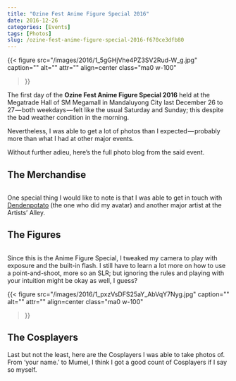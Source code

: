 ```yaml
---
title: "Ozine Fest Anime Figure Special 2016"
date: 2016-12-26
categories: [Events]
tags: [Photos]
slug: /ozine-fest-anime-figure-special-2016-f670ce3dfb80
---
```


{{< figure
  src="/images/2016/1_5gGHjVhe4PZ3SV2Rud-W_g.jpg"
  caption=""
  alt="" attr="" 
  align=center class="ma0 w-100"
>}}

The first day of the **Ozine Fest Anime Figure Special 2016** held at the Megatrade Hall of SM Megamall in Mandaluyong City last December 26 to 27 — both weekdays — felt like the usual Saturday and Sunday; this despite the bad weather condition in the morning.

Nevertheless, I was able to get a lot of photos than I expected — probably more than what I had at other major events.

Without further adieu, here’s the full photo blog from the said event.

## The Merchandise

<figure class="gallery-wrapper">
  <div class="gallery">
    <div class="gallery-item">
		<img alt="" src="/images/2016/1_bYGT3r3mVJcxhPJgpru0Hw.jpg" />
    </div>
    <div class="gallery-item">
		<img alt="" src="/images/2016/1_UZksmSgA_NLIWBYXd85zkw.jpg" />
    </div>
    <div class="gallery-item">
		<img alt="" src="/images/2016/1_AepLqIIsa18eAXatDpLDlA.jpg" />
    </div>
  </div>
  <div class="gallery">
    <div class="gallery-item">
		<img alt="" src="/images/2016/1_jQORlK8g4kIHf1O_zAw8bQ.jpg" />
    </div>
    <div class="gallery-item">
		<img alt="" src="/images/2016/1_N201A9rTc_4TxcnVdQwE5A.jpg" />
    </div>
	<div class="gallery-item">
		<img alt="" src="/images/2016/1_O3Tq5qTVPYpsSFRPFmLcBA.jpg" />
    </div>
  </div>
  <div class="gallery">
    <div class="gallery-item">
		<img alt="" src="/images/2016/1_-9IDtj2yRDZIr5iW-KhkGw.jpg" />
    </div>
    <div class="gallery-item">
		<img alt="" src="/images/2016/1_PuxSkD_vRuAZeV4yd5TpIQ.jpg" />
    </div>
	<div class="gallery-item">
		<img alt="" src="/images/2016/1_r6q7Z1UCmRZYCR9HmNKk4Q.jpg" />
    </div>
  </div>
  <div class="gallery">
    <div class="gallery-item">
		<img alt="" src="/images/2016/1_71TR3r9oOkxuqVvh77dSSg.jpg" />
    </div>
    <div class="gallery-item">
		<img alt="" src="/images/2016/1_LOQwMYzkzHkIbt3GQj8KuA.jpg" />
    </div>
	<div class="gallery-item">
		<img alt="" src="/images/2016/1_KljhBdJjWMkrjHRXLRzoIg.jpg" />
    </div>
  </div>
  <div class="gallery">
    <div class="gallery-item">
		<img alt="" src="/images/2016/1_43g744gDVMG2p4j3Jz2lYw.jpg" />
    </div>
    <div class="gallery-item">
		<img alt="" src="/images/2016/1_nF3Nu62FkvLYWF8g6K0vnA.jpg" />
    </div>
	<div class="gallery-item">
		<img alt="" src="/images/2016/1_CHOHlrjYx2Mien_IYARAaQ.jpg" />
    </div>
  </div>
  <div class="gallery">
    <div class="gallery-item">
		<img alt="" src="/images/2016/1_MJSa65aqG1f0LxluL81GFw.jpg" />
    </div>
    <div class="gallery-item">
		<img alt="" src="/images/2016/1_aYLUD3WYcw3uoH6H39vucw.jpg" />
    </div>
	<div class="gallery-item">
		<img alt="" src="/images/2016/1_DsKk3jmgxTo58DcvhIq6iw.jpg" />
    </div>
  </div>
  <div class="gallery">
    <div class="gallery-item">
		<img alt="" src="/images/2016/1_SenSoegS8z_FINNRc9vXcA.jpg" />
    </div>
    <div class="gallery-item">
		<img alt="" src="/images/2016/1_Pc2KuqUQPfqWIKKU-hqBDA.jpg" />
    </div>
	<div class="gallery-item">
		<img alt="" src="/images/2016/1_caJgflbJYtofaoMbadBGfQ.jpg" />
    </div>
  </div>
  <div class="gallery">
    <div class="gallery-item">
		<img alt="" src="/images/2016/1_iujJShYVtNPkU4aCQubGaQ.jpg" />
    </div>
    <div class="gallery-item">
		<img alt="" src="/images/2016/1_QlL_KsEXv_DItF8hdBrE9g.jpg" />
    </div>
	<div class="gallery-item">
		<img alt="" src="/images/2016/1_NUkWm6RSMYdy82m-TLotKQ.jpg" />
    </div>
  </div>
  <div class="gallery">
    <div class="gallery-item">
		<img alt="" src="/images/2016/1_QB6JL5TUlUsAV9xpp5Jx9g.jpg" />
    </div>
    <div class="gallery-item">
		<img alt="" src="/images/2016/1_zT4WsWSzdbmjalXUGX8rzQ.jpg" />
    </div>
	<div class="gallery-item">
		<img alt="" src="/images/2016/1_7VPONIPiHr9K6TjWf57Q5g.jpg" />
    </div>
  </div>
  <div class="gallery">
    <div class="gallery-item">
		<img alt="" src="/images/2016/1_IxMDNhdRg2FP6TjCv_Nqag.jpg" />
    </div>
    <div class="gallery-item">
		<img alt="" src="/images/2016/1_2eUvT3J2yb-S-uUrCMsXUg.jpg" />
    </div>
	<div class="gallery-item">
		<img alt="" src="/images/2016/1_qOS5sBi9d0TxdhtztbM3sg.jpg" />
    </div>
  </div>
  <div class="gallery">
    <div class="gallery-item">
		<img alt="" src="/images/2016/1_tvdBP-nFwSBAEhKNbeRBUA.jpg" />
    </div>
    <div class="gallery-item">
		<img alt="" src="/images/2016/1_pGrJzA_j7Yxq7AreSNJL3w.jpg" />
    </div>
	<div class="gallery-item">
		<img alt="" src="/images/2016/1_w_IWYwqcmhtH8plmpY7JFQ.jpg" />
    </div>
  </div>
  <div class="gallery">
    <div class="gallery-item">
		<img alt="" src="/images/2016/1_X1uEyJbNg52ipheZFI5kXQ.jpg" />
    </div>
    <div class="gallery-item">
		<img alt="" src="/images/2016/1_2xGuZh8sqyEGt3AbJhGRww.jpg" />
    </div>
	<div class="gallery-item">
		<img alt="" src="/images/2016/1_Gv-PMmeAIg2vBHSCw2854w.jpg" />
    </div>
  </div>
  <div class="gallery">
    <div class="gallery-item">
		<img alt="" src="/images/2016/1_IiTSrAx0Och3CcuIgxgj1w.jpg" />
    </div>
    <div class="gallery-item">
		<img alt="" src="/images/2016/1_FwVzAdvlurH99erIV9jNcg.jpg" />
    </div>
	<div class="gallery-item">
		<img alt="" src="/images/2016/1_Za0PZCTq18_tI2RkaOW4Mw.jpg" />
    </div>
  </div>
  <div class="gallery">
    <div class="gallery-item">
		<img alt="" src="/images/2016/1_O8NSKbf_a5bMWIxITJfjyA.jpg" />
    </div>
    <div class="gallery-item">
		<img alt="" src="/images/2016/1_MJ6zKp308buqLZn2s5n6YA.jpg" />
    </div>
	<div class="gallery-item">
		<img alt="" src="/images/2016/1_tkugzSwymEWml9vRCI7kFQ.jpg" />
    </div>
  </div>
  <div class="gallery">
    <div class="gallery-item">
		<img alt="" src="/images/2016/1_xYQl65mP54wiTNVde57PGw.jpg" />
    </div>
    <div class="gallery-item">
		<img alt="" src="/images/2016/1_YICoz20F3-w_9ZsXl1zTMw.jpg" />
    </div>
	<div class="gallery-item">
		<img alt="" src="/images/2016/1_LseIJWJn_lLj7kNTyPfCJg.jpg" />
    </div>
  </div>
</figure>

One special thing I would like to note is that I was able to get in touch with [Dendenpotato](https://www.facebook.com/GaihakuShouten/) (the one who did my avatar) and another major artist at the Artists’ Alley.

## The Figures

<figure class="gallery-wrapper">
  <div class="gallery">
    <div class="gallery-item">
		<img alt="" src="/images/2016/1_FBB5Oh1xvbK83wsJUBG4yA.jpg" />
    </div>
    <div class="gallery-item">
		<img alt="" src="/images/2016/1_cG6l33jFLsUfueJ-W7CnVQ.jpg" />
    </div>
    <div class="gallery-item">
		<img alt="" src="/images/2016/1_vX89BE09xTSJY_nSQ6mlfw.jpg" />
    </div>
  </div>
  <div class="gallery">
    <div class="gallery-item">
		<img alt="" src="/images/2016/1_wzmtul3hxh3F_LVaMgFnqg.jpg" />
    </div>
    <div class="gallery-item">
		<img alt="" src="/images/2016/1_sRdyQ0b4fSsFgBy-vDPh3Q.jpg" />
    </div>
	<div class="gallery-item">
		<img alt="" src="/images/2016/1_HxtIRVP_j3xw6OOp4awh9Q.jpg" />
    </div>
  </div>
  <div class="gallery">
    <div class="gallery-item">
		<img alt="" src="/images/2016/1_MaUHOWwgDZOokIb2I6neHg.jpg" />
    </div>
    <div class="gallery-item">
		<img alt="" src="/images/2016/1_PC1y_BhdSDw4aP4YWtgQyQ.jpg" />
    </div>
	<div class="gallery-item">
		<img alt="" src="/images/2016/1_SvKk_ccnnM3nlYGQmlDUaA.jpg" />
    </div>
  </div>
  <div class="gallery">
    <div class="gallery-item">
		<img alt="" src="/images/2016/1_wSohYoE7vR-n2tlAH1tLpg.jpg" />
    </div>
    <div class="gallery-item">
		<img alt="" src="/images/2016/1_LsXzbtQjrglSWK8u1d9W3g.jpg" />
    </div>
	<div class="gallery-item">
		<img alt="" src="/images/2016/1_dXwLDLcMgAeidQ2F6kZwXA.jpg" />
    </div>
  </div>
  <div class="gallery">
    <div class="gallery-item">
		<img alt="" src="/images/2016/1_Qb8VqahZZ0qweX-7Rp1lQw.jpg" />
    </div>
    <div class="gallery-item">
		<img alt="" src="/images/2016/1_sh3NujdW4URQ0Gd8T0-EaA.jpg" />
    </div>
	<div class="gallery-item">
		<img alt="" src="/images/2016/1_ak7fuXkCWbz_RJNMiD8YRw.jpg" />
    </div>
  </div>
  <div class="gallery">
    <div class="gallery-item">
		<img alt="" src="/images/2016/1_OqcIFm6yPz9aCA_fgG9k9Q.jpg" />
    </div>
    <div class="gallery-item">
		<img alt="" src="/images/2016/1_l6wufW3FLGPu4LEfZhJzAQ.jpg" />
    </div>
	<div class="gallery-item">
		<img alt="" src="/images/2016/1_UDhCKQkq1e4wkiBK-ghnjQ.jpg" />
    </div>
  </div>
  <div class="gallery">
    <div class="gallery-item">
		<img alt="" src="/images/2016/1_BdapcDYfW2UrTlmD7l4MNg.jpg" />
    </div>
    <div class="gallery-item">
		<img alt="" src="/images/2016/1_E3-T1GJgXwos6NiNFQNqyQ.jpg" />
    </div>
	<div class="gallery-item">
		<img alt="" src="/images/2016/1_CFNihGlVVbhYqGWmDDs6uw.jpg" />
    </div>
  </div>
  <div class="gallery">
    <div class="gallery-item">
		<img alt="" src="/images/2016/1_hSA_CeYrBq5VTtz3gx6MUA.jpg" />
    </div>
    <div class="gallery-item">
		<img alt="" src="/images/2016/1_ylJbuMiZWKnevzs_IXPLAA.jpg" />
    </div>
	<div class="gallery-item">
		<img alt="" src="/images/2016/1_eTh_fRnGGbPMusVkBVVaiQ.jpg" />
    </div>
  </div>
  <div class="gallery">
    <div class="gallery-item">
		<img alt="" src="/images/2016/1_wUojrxGp-eN2ZduN8OeGhQ.jpg" />
    </div>
    <div class="gallery-item">
		<img alt="" src="/images/2016/1_GlXLCS6GjN60zav6mNS44Q.jpg" />
    </div>
	<div class="gallery-item">
		<img alt="" src="/images/2016/1_G-NBSJ0PdLhtr1bD75wlSQ.jpg" />
    </div>
  </div>
  <div class="gallery">
    <div class="gallery-item">
		<img alt="" src="/images/2016/1_A2Q8Ta4PE1jE7lR7U4MUcA.jpg" />
    </div>
    <div class="gallery-item">
		<img alt="" src="/images/2016/1_Pops3tXCZdCA0FFnnCTiCw.jpg" />
    </div>
	<div class="gallery-item">
		<img alt="" src="/images/2016/1_2Zxsoinw_oa8uWiDKD_vOQ.jpg" />
    </div>
  </div>
  <div class="gallery">
    <div class="gallery-item">
		<img alt="" src="/images/2016/1_59Dygub2_IdmifCIaDVOEg.jpg" />
    </div>
    <div class="gallery-item">
		<img alt="" src="/images/2016/1_eWRei97NvN4Iw0VVdoXzqA.jpg" />
    </div>
	<div class="gallery-item">
		<img alt="" src="/images/2016/1_b-UUZ21EYxrwQJTe6PQ0wQ.jpg" />
    </div>
  </div>
  <div class="gallery">
    <div class="gallery-item">
		<img alt="" src="/images/2016/1_vdndltFqSAk0sWGpORGxvQ.jpg" />
    </div>
    <div class="gallery-item">
		<img alt="" src="/images/2016/1_OdByATJiN34QDv0tzU8Mlw.jpg" />
    </div>
	<div class="gallery-item">
		<img alt="" src="/images/2016/1_sU121j_vk8-__KGwJSIHZw.jpg" />
    </div>
  </div>
  <div class="gallery">
    <div class="gallery-item">
		<img alt="" src="/images/2016/1_W9Yu7X94GF7kt_2xn_0Wkw.jpg" />
    </div>
    <div class="gallery-item">
		<img alt="" src="/images/2016/1_ogiv3JvcFC_OX7xugnmREA.jpg" />
    </div>
	<div class="gallery-item">
		<img alt="" src="/images/2016/1_qhTFCtDi5sXWu56CRbDwXQ.jpg" />
    </div>
  </div>
  <div class="gallery">
    <div class="gallery-item">
		<img alt="" src="/images/2016/1_AHNS9UsodgyUIJ7LSLdySw.jpg" />
    </div>
    <div class="gallery-item">
		<img alt="" src="/images/2016/1_yA6oawuyhHCAMYhJPJf5Dw.jpg" />
    </div>
	<div class="gallery-item">
		<img alt="" src="/images/2016/1_6p7QoJS8rN0Ov6aBCR6oaA.jpg" />
    </div>
  </div>
  <div class="gallery">
    <div class="gallery-item">
		<img alt="" src="/images/2016/1_sf19KPna1dLDfNPeohVMug.jpg" />
    </div>
    <div class="gallery-item">
		<img alt="" src="/images/2016/1_kEp_aVkSHN-py_TyZZ8XZg.jpg" />
    </div>
	<div class="gallery-item">
		<img alt="" src="/images/2016/1_yIRagQznsewLLVF3Ce4GtA.jpg" />
    </div>
  </div>
  <div class="gallery">
    <div class="gallery-item">
		<img alt="" src="/images/2016/1_gBAxX_ZL13OH16E3O-Dgkw.jpg" />
    </div>
    <div class="gallery-item">
		<img alt="" src="/images/2016/1_l6J3Dm2h_b-plQVj7t7twQ.jpg" />
    </div>
	<div class="gallery-item">
		<img alt="" src="/images/2016/1_w-kg2NCZKW1iqQ_lfxS5pw.jpg" />
    </div>
  </div>
  <div class="gallery">
    <div class="gallery-item">
		<img alt="" src="/images/2016/1_7T-kQR4rAKc6nH6mTnbNOA.jpg" />
    </div>
    <div class="gallery-item">
		<img alt="" src="/images/2016/1_UWMbX7spDVCjG56dGaCbYQ.jpg" />
    </div>
	<div class="gallery-item">
		<img alt="" src="/images/2016/1_7G23D26Pq8XUr6H2xXZw4A.jpg" />
    </div>
  </div>
  <div class="gallery">
    <div class="gallery-item">
		<img alt="" src="/images/2016/1_YsuE1zxeVF2CBa5ATIjJsw.jpg" />
    </div>
    <div class="gallery-item">
		<img alt="" src="/images/2016/1_5_TJbGKmgR1DXE0hPkHqfQ.jpg" />
    </div>
	<div class="gallery-item">
		<img alt="" src="/images/2016/1_5u06-hvCYj-BNNz4kkSsRg.jpg" />
    </div>
  </div>
</figure>

Since this is the Anime Figure Special, I tweaked my camera to play with exposure and the built-in flash. I still have to learn a lot more on how to use a point-and-shoot, more so an SLR; but ignoring the rules and playing with your intuition might be okay as well, I guess?

{{< figure
  src="/images/2016/1_pxzVsDFS25aY_AbVqY7Nyg.jpg"
  caption=""
  alt="" attr="" 
  align=center class="ma0 w-100"
>}}

## The Cosplayers

Last but not the least, here are the Cosplayers I was able to take photos of. From ‘your name.’ to Mumei, I think I got a good count of Cosplayers if I say so myself.

<figure class="gallery-wrapper">
  <div class="gallery">
    <div class="gallery-item">
		<img alt="" src="/images/2016/1_QRf-r525qVU_A5jlontLmw.jpg" />
    </div>
    <div class="gallery-item">
		<img alt="" src="/images/2016/1_tPW4gD6V1Yv8DqQhXx7R0w.jpg" />
    </div>
    <div class="gallery-item">
		<img alt="" src="/images/2016/1_utcBvF3LbezBBcyrUQlfHw.jpg" />
    </div>
  </div>
  <div class="gallery">
    <div class="gallery-item">
		<img alt="" src="/images/2016/1_QH6Vz2-L_XyyYZ_FHeCHDg.jpg" />
    </div>
    <div class="gallery-item">
		<img alt="" src="/images/2016/1_QnjbOC3fDMEHIeabkMmJfA.jpg" />
    </div>
	<div class="gallery-item">
		<img alt="" src="/images/2016/1_zpebnn8YHOJr0_o0favQLQ.jpg" />
    </div>
  </div>
  <div class="gallery">
    <div class="gallery-item">
		<img alt="" src="/images/2016/1_2v7Fu2S_XtWrVO7UAA5vyw.jpg" />
    </div>
    <div class="gallery-item">
		<img alt="" src="/images/2016/1_bhAam7xLIJGGVdeqOpYaKw.jpg" />
    </div>
	<div class="gallery-item">
		<img alt="" src="/images/2016/1_b23xBR5lV_VXGhVpmgVl3Q.jpg" />
    </div>
  </div>
  <div class="gallery">
    <div class="gallery-item">
		<img alt="" src="/images/2016/1_phW_txQ_HmOeYCVhlZvg-w.jpg" />
    </div>
    <div class="gallery-item">
		<img alt="" src="/images/2016/1_X3zZjT-dq7uhA45uD22LEA.jpg" />
    </div>
	<div class="gallery-item">
		<img alt="" src="/images/2016/1_YBsZ-6CxpaDwywIpO3Tavg.jpg" />
    </div>
  </div>
  <div class="gallery">
    <div class="gallery-item">
		<img alt="" src="/images/2016/1_cSsmvzN2VXoDJFRrunySDQ.jpg" />
    </div>
    <div class="gallery-item">
		<img alt="" src="/images/2016/1_EHJ4ByLb11q8k76Mr9ZmNA.jpg" />
    </div>
	<div class="gallery-item">
		<img alt="" src="/images/2016/1_qW784UZVvWcDUw7-lOImbA.jpg" />
    </div>
  </div>
  <div class="gallery">
    <div class="gallery-item">
		<img alt="" src="/images/2016/1_4IlTg6384AfxoaWvptpX8Q.jpg" />
    </div>
    <div class="gallery-item">
		<img alt="" src="/images/2016/1_AxLPMVuaexMcBRTNHZu0JQ.jpg" />
    </div>
	<div class="gallery-item">
		<img alt="" src="/images/2016/1_E3exysxH22NymKz4rzZLcA.jpg" />
    </div>
  </div>
  <div class="gallery">
    <div class="gallery-item">
		<img alt="" src="/images/2016/1_KjNu-MY64POkVH4AV5ZNkA.jpg" />
    </div>
    <div class="gallery-item">
		<img alt="" src="/images/2016/1_RsSbzMnd_RWbe6kWedlvEA.jpg" />
    </div>
	<div class="gallery-item">
		<img alt="" src="/images/2016/1_SRWGmuebSK07-FOpa0M51A.jpg" />
    </div>
  </div>
  <div class="gallery">
    <div class="gallery-item">
		<img alt="" src="/images/2016/1_U-CxQ311z9FOuyAa0A2qGg.jpg" />
    </div>
    <div class="gallery-item">
		<img alt="" src="/images/2016/1_ZaJ7Z_tEDcHcfsIIl1AXRQ.jpg" />
    </div>
	<div class="gallery-item">
		<img alt="" src="/images/2016/1_dCjfZ7VIJIvDR1U3gOZgNA.jpg" />
    </div>
  </div>
  <div class="gallery">
    <div class="gallery-item">
		<img alt="" src="/images/2016/1_PUKxcYQbMXiiN9EDpjAV5w.jpg" />
    </div>
    <div class="gallery-item">
		<img alt="" src="/images/2016/1_79CAJdySXiMfaNGSa-vtWw.jpg" />
    </div>
	<div class="gallery-item">
		<img alt="" src="/images/2016/1_ytGqns1FzEKBhwKS2eOE9Q.jpg" />
    </div>
  </div>
  <div class="gallery">
    <div class="gallery-item">
		<img alt="" src="/images/2016/1_jqDFUOeGlu9mEGyE3h7Vgw.jpg" />
    </div>
    <div class="gallery-item">
		<img alt="" src="/images/2016/1_M2ne1tcnbVEuR7prMYMuIA.jpg" />
    </div>
	<div class="gallery-item">
		<img alt="" src="/images/2016/1_uTGe-aEGv2g7t5rNsCYeiw.jpg" />
    </div>
  </div>
  <div class="gallery">
    <div class="gallery-item">
		<img alt="" src="/images/2016/1_CDh7TBp6AUsuoKlX48XbfA.jpg" />
    </div>
    <div class="gallery-item">
		<img alt="" src="/images/2016/1_MPwRiCJv9MZMyfDfaclBYQ.jpg" />
    </div>
  </div>
  <div class="gallery">
    <div class="gallery-item">
		<img alt="" src="/images/2016/1_NchHpaZMfC0xWMaBBLdNug.jpg" />
    </div>
    <div class="gallery-item">
		<img alt="" src="/images/2016/1_oyG90ib6DWcxsUC2OjKY0g.jpg" />
    </div>
  </div>
</figure>